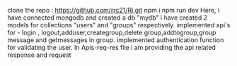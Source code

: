 clone the repo :  https://github.com/rrc21/Ri.git
npm i
npm run dev
Here, i have connected mongodb and created a db "mydb"
i have created 2 models for collections  "users" and "groups" respectively.
implemented api's for - login , logout,adduser,creategroup,delete group,addtogroup,group message and getmessages in group.
implemented authentication function for validating the user.
In Apis-req-res file i am providing the api related response and request
